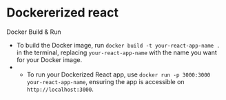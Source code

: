 # Dockererized react

Docker Build & Run
- To build the Docker image, run `docker build -t your-react-app-name .` in the terminal, replacing `your-react-app-name` with the name you want for your Docker image.
- - To run your Dockerized React app, use `docker run -p 3000:3000 your-react-app-name`, ensuring the app is accessible on `http://localhost:3000`.
